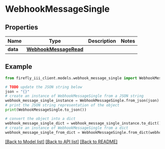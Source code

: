 # WebhookMessageSingle


## Properties

Name | Type | Description | Notes
------------ | ------------- | ------------- | -------------
**data** | [**WebhookMessageRead**](WebhookMessageRead.md) |  | 

## Example

```python
from firefly_iii_client.models.webhook_message_single import WebhookMessageSingle

# TODO update the JSON string below
json = "{}"
# create an instance of WebhookMessageSingle from a JSON string
webhook_message_single_instance = WebhookMessageSingle.from_json(json)
# print the JSON string representation of the object
print(WebhookMessageSingle.to_json())

# convert the object into a dict
webhook_message_single_dict = webhook_message_single_instance.to_dict()
# create an instance of WebhookMessageSingle from a dict
webhook_message_single_from_dict = WebhookMessageSingle.from_dict(webhook_message_single_dict)
```
[[Back to Model list]](../README.md#documentation-for-models) [[Back to API list]](../README.md#documentation-for-api-endpoints) [[Back to README]](../README.md)


